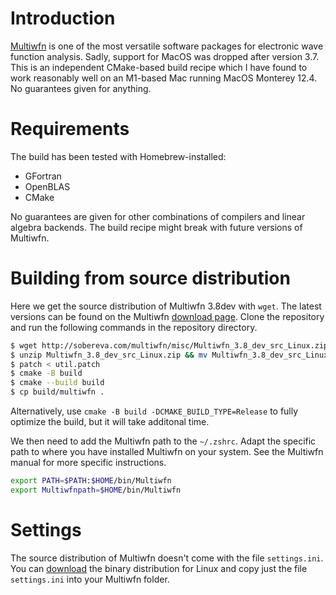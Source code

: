# Introduction

[Multiwfn](http://sobereva.com/multiwfn/) is one of the most versatile software packages for electronic wave function analysis. Sadly, support for MacOS was dropped after version 3.7. This is an independent CMake-based build recipe which I have found to work reasonably well on an M1-based Mac running MacOS Monterey 12.4. No guarantees given for anything.

# Requirements

The build has been tested with Homebrew-installed:
- GFortran 
- OpenBLAS
- CMake

No guarantees are given for other combinations of compilers and linear algebra backends. The build recipe might break with future versions of Multiwfn.

# Building from source distribution

Here we get the source distribution of Multiwfn 3.8dev with `wget`. The latest versions can be found on the Multiwfn [download page](http://sobereva.com/multiwfn/). Clone the repository and run the following commands in the repository directory.

```zsh
$ wget http://sobereva.com/multiwfn/misc/Multiwfn_3.8_dev_src_Linux.zip
$ unzip Multiwfn_3.8_dev_src_Linux.zip && mv Multiwfn_3.8_dev_src_Linux/* . && rmdir Multiwfn_3.8_dev_src_Linux
$ patch < util.patch
$ cmake -B build
$ cmake --build build
$ cp build/multiwfn .
```

Alternatively, use `cmake -B build -DCMAKE_BUILD_TYPE=Release` to fully optimize the build, but it will take additonal time.

We then need to add the Multiwfn path to the `~/.zshrc`. Adapt the specific path to where you have installed Multiwfn on your system. See the Multiwfn manual for more specific instructions.

```zsh
export PATH=$PATH:$HOME/bin/Multiwfn
export Multiwfnpath=$HOME/bin/Multiwfn
```

# Settings

The source distribution of Multiwfn doesn't come with the file `settings.ini`. You can [download](http://sobereva.com/multiwfn/) the binary distribution for Linux and copy just the file `settings.ini` into your Multiwfn folder.
